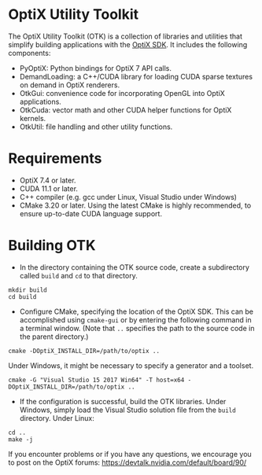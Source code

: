 
# OptiX Utility Toolkit

The OptiX Utility Toolkit (OTK) is a collection of libraries and utilities that simplify building
applications with the [OptiX SDK](https://developer.nvidia.com/designworks/optix/download).  It includes
the following components:

- PyOptiX: Python bindings for OptiX 7 API calls.
- DemandLoading: a C++/CUDA library for loading CUDA sparse textures on demand in OptiX renderers.
- OtkGui: convenience code for incorporating OpenGL into OptiX applications.
- OtkCuda: vector math and other CUDA helper functions for OptiX kernels.
- OtkUtil: file handling and other utility functions.

# Requirements

- OptiX 7.4 or later.
- CUDA 11.1 or later.
- C++ compiler (e.g. gcc under Linux, Visual Studio under Windows)
- CMake 3.20 or later.  Using the latest CMake is highly recommended, to ensure up-to-date CUDA
language support.

# Building OTK

- In the directory containing the OTK source code, create a subdirectory called `build` and `cd` to that directory.
```
mkdir build
cd build
```
- Configure CMake, specifying the location of the OptiX SDK.  This can be accomplished using `cmake-gui` or by entering the following command in a terminal window.  (Note that `..` specifies the path to the source code in the parent directory.)
```
cmake -DOptiX_INSTALL_DIR=/path/to/optix ..
```
Under Windows, it might be necessary to specify a generator and a toolset.  
```
cmake -G "Visual Studio 15 2017 Win64" -T host=x64 -DOptiX_INSTALL_DIR=/path/to/optix ..
```
- If the configuration is successful, build the OTK libraries.  Under Windows, simply load the Visual Studio solution file from the `build` directory.  Under Linux:
```
cd ..
make -j
```

If you encounter problems or if you have any questions, we encourage you to post on the OptiX forums:
https://devtalk.nvidia.com/default/board/90/
